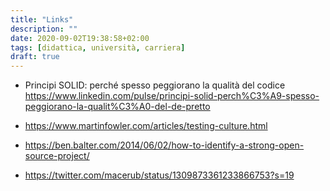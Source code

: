 ```yaml
---
title: "Links"
description: ""
date: 2020-09-02T19:38:58+02:00
tags: [didattica, università, carriera]
draft: true
---
```


- Principi SOLID: perché spesso peggiorano la qualità del codice
https://www.linkedin.com/pulse/principi-solid-perch%C3%A9-spesso-peggiorano-la-qualit%C3%A0-del-de-pretto


- https://www.martinfowler.com/articles/testing-culture.html


- https://ben.balter.com/2014/06/02/how-to-identify-a-strong-open-source-project/

- https://twitter.com/macerub/status/1309873361233866753?s=19
